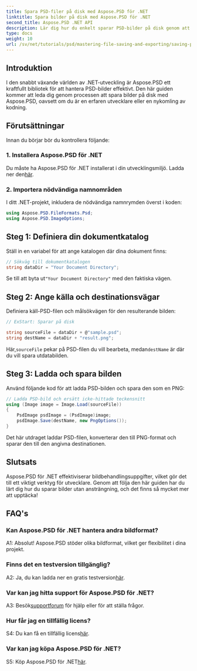 ```yaml
---
title: Spara PSD-filer på disk med Aspose.PSD för .NET
linktitle: Spara bilder på disk med Aspose.PSD för .NET
second_title: Aspose.PSD .NET API
description: Lär dig hur du enkelt sparar PSD-bilder på disk genom att följa en steg-för-steg-guide. Oavsett om du konverterar PSD-filer till olika bildformat eller hanterar komplexa bildtillgångar.
type: docs
weight: 10
url: /sv/net/tutorials/psd/mastering-file-saving-and-exporting/saving-psd-files-to-disk/
---
```

## Introduktion

I den snabbt växande världen av .NET-utveckling är Aspose.PSD ett kraftfullt bibliotek för att hantera PSD-bilder effektivt. Den här guiden kommer att leda dig genom processen att spara bilder på disk med Aspose.PSD, oavsett om du är en erfaren utvecklare eller en nykomling av kodning. 

## Förutsättningar

Innan du börjar bör du kontrollera följande:

### 1. Installera Aspose.PSD för .NET

 Du måste ha Aspose.PSD för .NET installerat i din utvecklingsmiljö. Ladda ner den[här](https://releases.aspose.com/psd/net/).

### 2. Importera nödvändiga namnområden

I ditt .NET-projekt, inkludera de nödvändiga namnrymden överst i koden:

```csharp
using Aspose.PSD.FileFormats.Psd;
using Aspose.PSD.ImageOptions;
```

## Steg 1: Definiera din dokumentkatalog

Ställ in en variabel för att ange katalogen där dina dokument finns:

```csharp
// Sökväg till dokumentkatalogen
string dataDir = "Your Document Directory";
```

 Se till att byta ut`"Your Document Directory"` med den faktiska vägen.

## Steg 2: Ange källa och destinationsvägar

Definiera käll-PSD-filen och målsökvägen för den resulterande bilden:

```csharp
// ExStart: Sparar på disk

string sourceFile = dataDir + @"sample.psd";
string destName = dataDir + "result.png";
```

 Här,`sourceFile` pekar på PSD-filen du vill bearbeta, medan`destName` är där du vill spara utdatabilden.

## Steg 3: Ladda och spara bilden

Använd följande kod för att ladda PSD-bilden och spara den som en PNG:

```csharp
// Ladda PSD-bild och ersätt icke-hittade teckensnitt
using (Image image = Image.Load(sourceFile))
{
    PsdImage psdImage = (PsdImage)image;
    psdImage.Save(destName, new PngOptions());
}
```

Det här utdraget laddar PSD-filen, konverterar den till PNG-format och sparar den till den angivna destinationen. 

## Slutsats

Aspose.PSD för .NET effektiviserar bildbehandlingsuppgifter, vilket gör det till ett viktigt verktyg för utvecklare. Genom att följa den här guiden har du lärt dig hur du sparar bilder utan ansträngning, och det finns så mycket mer att upptäcka!

## FAQ's

### Kan Aspose.PSD för .NET hantera andra bildformat?

A1: Absolut! Aspose.PSD stöder olika bildformat, vilket ger flexibilitet i dina projekt.

### Finns det en testversion tillgänglig?

A2: Ja, du kan ladda ner en gratis testversion[här](https://releases.aspose.com/).

### Var kan jag hitta support för Aspose.PSD för .NET?

 A3: Besök[supportforum](https://forum.aspose.com/c/psd/34) för hjälp eller för att ställa frågor.

### Hur får jag en tillfällig licens?

 S4: Du kan få en tillfällig licens[här](https://purchase.conholdate.com/temporary-license/).

### Var kan jag köpa Aspose.PSD för .NET?

 S5: Köp Aspose.PSD för .NET[här](https://purchase.conholdate.com/buy).
